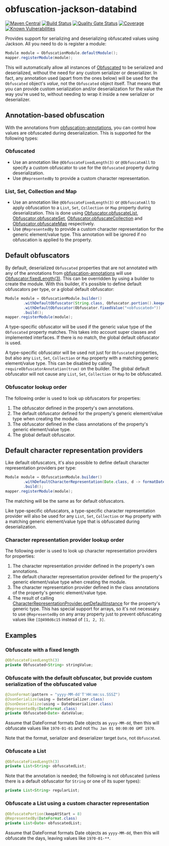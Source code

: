 # obfuscation-jackson-databind
[![Maven Central](https://img.shields.io/maven-central/v/com.github.robtimus/obfuscation-jackson-databind)](https://search.maven.org/artifact/com.github.robtimus/obfuscation-jackson-databind)
[![Build Status](https://github.com/robtimus/obfuscation-jackson-databind/actions/workflows/build.yml/badge.svg)](https://github.com/robtimus/obfuscation-jackson-databind/actions/workflows/build.yml)
[![Quality Gate Status](https://sonarcloud.io/api/project_badges/measure?project=com.github.robtimus%3Aobfuscation-jackson-databind&metric=alert_status)](https://sonarcloud.io/summary/overall?id=com.github.robtimus%3Aobfuscation-jackson-databind)
[![Coverage](https://sonarcloud.io/api/project_badges/measure?project=com.github.robtimus%3Aobfuscation-jackson-databind&metric=coverage)](https://sonarcloud.io/summary/overall?id=com.github.robtimus%3Aobfuscation-jackson-databind)
[![Known Vulnerabilities](https://snyk.io/test/github/robtimus/obfuscation-jackson-databind/badge.svg)](https://snyk.io/test/github/robtimus/obfuscation-jackson-databind)

Provides support for serializing and deserializing obfuscated values using Jackson. All you need to do is register a module:

```java
Module module = ObfuscationModule.defaultModule();
mapper.registerModule(module);
```

This will automatically allow all instances of [Obfuscated](https://robtimus.github.io/obfuscation-core/apidocs/com/github/robtimus/obfuscation/Obfuscated.html) to be serialized and deserialized, without the need for any custom serializer or deserializer. In fact, any annotation used (apart from the ones below) will be used for the `Obfuscated` object's *value*, not the `Obfuscated` object itself. That means that you can provide custom serialization and/or deserialization for the value the way you're used to, without needing to wrap it inside a new serializer or deserializer.

## Annotation-based obfuscation

With the annotations from [obfuscation-annotations](https://robtimus.github.io/obfuscation-annotations), you can control how values are obfuscated during deserialization. This is supported for the following types:

### Obfuscated

* Use an annotation like `@ObfuscateFixedLength(3)` or `@ObfuscateAll` to specify a custom obfuscator to use for the `Obfuscated` property during deserialization.
* Use `@RepresentedBy` to provide a custom character representation.

### List, Set, Collection and Map

* Use an annotation like `@ObfuscateFixedLength(3)` or `@ObfuscateAll` to apply obfuscation to a `List`, `Set`, `Collection` or `Map` property during deserialization. This is done using [Obfuscator.obfuscateList](https://robtimus.github.io/obfuscation-core/apidocs/com/github/robtimus/obfuscation/Obfuscator.html#obfuscateList-java.util.List-java.util.function.Function-), [Obfuscator.obfuscateSet](https://robtimus.github.io/obfuscation-core/apidocs/com/github/robtimus/obfuscation/Obfuscator.html#obfuscateSet-java.util.Set-java.util.function.Function-), [Obfuscator.obfuscateCollection](https://robtimus.github.io/obfuscation-core/apidocs/com/github/robtimus/obfuscation/Obfuscator.html#obfuscateCollection-java.util.Collection-java.util.function.Function-) and [Obfuscator.obfuscateMap](https://robtimus.github.io/obfuscation-core/apidocs/com/github/robtimus/obfuscation/Obfuscator.html#obfuscateMap-java.util.Map-java.util.function.Function-) respectively.
* Use `@RepresentedBy` to provide a custom character representation for the generic element/value type. This annotation will be ignored if no obfuscation is applied to the property.

## Default obfuscators

By default, deserialized `Obfuscated` properties that are not annotated with any of the annotations from [obfuscation-annotations](https://robtimus.github.io/obfuscation-annotations) will use [Obfuscator.fixedLength(3)](https://robtimus.github.io/obfuscation-core/apidocs/com/github/robtimus/obfuscation/Obfuscator.html#fixedLength-int-). This can be overridden by using a builder to create the module. With this builder, it's possible to define default obfuscators per type, or a global default obfuscator:

```java
Module module = ObfuscationModule.builder()
        .withDefaultObfuscator(String.class, Obfuscator.portion().keepAtStart(2).build())
        .withDefaultObfuscator(Obfuscator.fixedValue("<obfuscated>"))
        .build();
mapper.registerModule(module);
```

A type-specific obfuscator will be used if the generic value type of the `Obfuscated` property matches. This takes into account super classes and implemented interfaces. If there is no match, the global default obfuscator is used.

A type-specific obfuscator will be used not just for `Obfuscated` properties, but also any `List`, `Set`, `Collection` or `Map` property with a matching generic element/value type. This can be disabled by calling `requireObfuscatorAnnotation(true)` on the builder. The global default obfuscator will not cause any `List`, `Set`, `Collection` or `Map` to be obfuscated.

### Obfuscator lookup order

The following order is used to look up obfuscators for properties:

1. The obfuscator defined in the property's own annotations.
2. The default obfuscator defined for the property's generic element/value type when creating the module.
3. The obfuscator defined in the class annotations of the property's generic element/value type.
4. The global default obfuscator.

## Default character representation providers

Like default obfuscators, it's also possible to define default character representation providers per type:

```java
Module module = ObfuscationModule.builder()
        .withDefaultCharacterRepresentation(Date.class, d -> formatDate(d))
        .build();
mapper.registerModule(module);
```

The matching will be the same as for default obfuscators.

Like type-specific obfuscators, a type-specific character representation provider will also be used for any `List`, `Set`, `Collection` or `Map` property with a matching generic element/value type that is obfuscated during deserialization.

### Character representation provider lookup order

The following order is used to look up character representation providers for properties:

1. The character representation provider defined in the property's own annotations.
2. The default character representation provider defined for the property's generic element/value type when creating the module.
3. The character representation provider defined in the class annotations of the  property's generic element/value type.
4. The result of calling [CharacterRepresentationProvider.getDefaultInstance](https://robtimus.github.io/obfuscation-annotations/apidocs/com/github/robtimus/obfuscation/annotation/CharacterRepresentationProvider.html#getDefaultInstance-java.lang.Class-) for the property's generic type. This has special support for arrays, so it's not necessary to use `@RepresentedBy` on any array property just to prevent obfuscating values like `[I@490d6c15` instead of `[1, 2, 3]`.

## Examples

### Obfuscate with a fixed length

```java
@ObfuscateFixedLength(3)
private Obfuscated<String> stringValue;
```

### Obfuscate with the default obfuscator, but provide custom serialization of the obfuscated value

```java
@JsonFormat(pattern = "yyyy-MM-dd'T'HH:mm:ss.SSSZ")
@JsonSerialize(using = DateSerializer.class)
@JsonDeserialize(using = DateDeserializer.class)
@RepresentedBy(DateFormat.class)
private Obfuscated<Date> dateValue;
```

Assume that DateFormat formats Date objects as `yyyy-MM-dd`, then this will obfuscate values like `1970-01-01` and not `Thu Jan 01 00:00:00 GMT 1970`.

Note that the format, serializer and deserializer target `Date`, not `Obfuscated`.

### Obfuscate a List

```java
@ObfuscateFixedLength(3)
private List<String> obfuscatedList;
```

Note that the annotation is needed; the following is not obfuscated (unless there is a default obfuscator for `String` or one of its super types):

```java
private List<String> regularList;
```

### Obfuscate a List using a custom character representation

```java
@ObfuscatePortion(keepAtStart = 8)
@RepresentedBy(DateFormat.class)
private List<Date> obfuscatedList;
```

Assume that DateFormat formats Date objects as `yyyy-MM-dd`, then this will obfuscate the days, leaving values like `1970-01-**`.
